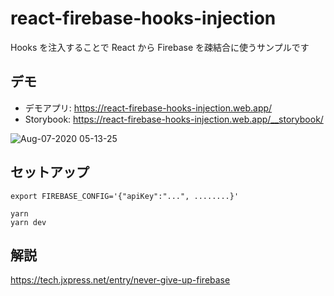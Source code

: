 # react-firebase-hooks-injection

Hooks を注入することで React から Firebase を疎結合に使うサンプルです

## デモ

- デモアプリ: https://react-firebase-hooks-injection.web.app/
- Storybook: https://react-firebase-hooks-injection.web.app/__storybook/

![Aug-07-2020 05-13-25](https://user-images.githubusercontent.com/623449/89578280-dc298e80-d86c-11ea-8fab-b29c182ebba0.gif)

## セットアップ

```
export FIREBASE_CONFIG='{"apiKey":"...", ........}'

yarn
yarn dev
```

## 解説

https://tech.jxpress.net/entry/never-give-up-firebase
